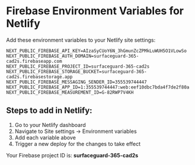 # Firebase Environment Variables for Netlify

Add these environment variables to your Netlify site settings:

```
NEXT_PUBLIC_FIREBASE_API_KEY=AIzaSyCUoY6N_3hGmunZcZPMkLuWUH5O1VLowSo
NEXT_PUBLIC_FIREBASE_AUTH_DOMAIN=surfaceguard-365-cad2s.firebaseapp.com
NEXT_PUBLIC_FIREBASE_PROJECT_ID=surfaceguard-365-cad2s
NEXT_PUBLIC_FIREBASE_STORAGE_BUCKET=surfaceguard-365-cad2s.firebasestorage.app
NEXT_PUBLIC_FIREBASE_MESSAGING_SENDER_ID=355539744447
NEXT_PUBLIC_FIREBASE_APP_ID=1:355539744447:web:eef10dbc7bda4f7de2f80a
NEXT_PUBLIC_FIREBASE_MEASUREMENT_ID=G-82RWP7V4KH
```

## Steps to add in Netlify:

1. Go to your Netlify dashboard
2. Navigate to Site settings → Environment variables
3. Add each variable above
4. Trigger a new deploy for the changes to take effect

Your Firebase project ID is: **surfaceguard-365-cad2s**